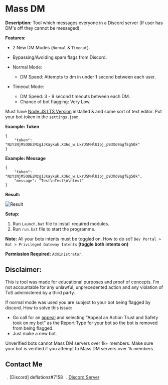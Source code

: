 # Mass DM

**Description:** Tool which messages everyone in a Discord server (If user has DM's off they cannot be messaged).

**Features:**

- 2 New DM Modes (`Normal` & `Timeout`).
- Bypassing/Avoiding spam flags from Discord.

- Normal Mode:
  - DM Speed: Attempts to dm in under 1 second between each user.
- Timeout Mode:
  - DM Speed: 3 - 9 second timeouts between each DM.
  - Chance of bot flagging: Very Low.

Must have [Node.JS LTS Version](https://nodejs.org/en/) installed & and some sort of text editor.
Put your bot token in the `settings.json`.

**Example: Token**
```
{
    "token": "NzYzNjM5ODE2Mzg1JKaykuk.X36o_w.LkrJSMHlUIpj_p93Xo9agfEg50k"
}
```

**Example: Message**
```
{
    "token": "NzYzNjM5ODE2Mzg1JKaykuk.X36o_w.LkrJSMHlUIpj_p93Xo9agfEg50k",
    "message": "Test\nTest\n\ntest"
}
```

**Result:**

![Result](https://media.discordapp.net/attachments/790498161533517835/864837793510064138/unknown.png)

**Setup:**
1. Run `Launch.bat` file to install required modules.
2. Run `run.bat` file to start the programme.

**Note:** All your bots intents must be toggled on. How to do so? `Dev Portal > Bot > Privileged Gateway Intents` **(toggle both intents on)**

**Permission Required:** `Administrator`.

## Disclaimer: 
This is tool was made for educational purposes and proof of concepts. I'm not accountable for any unlawful, unprecedented action and any violation of ToS administered by a third party.

If normal mode was used you are subject to your bot being flagged by discord. How to solve this issue:
   - Go call for an [appeal](https://support.discord.com/hc/en-us/requests/new?ticket_form_id=360000029731) and selecting "Appeal an Action Trust and Safety took on my bot" as the Report Type for your bot so the bot is removed from being flagged.
   - Just make a new bot.

Unverified bots cannot Mass DM servers over 1k+ members. Make sure your bot is verified if you attempt to Mass DM servers over 1k members.

## Contact Me

﹒[Discord] deflationz#7158
﹒[Discord Server](https://discord.gg/XxsQzu738M)
